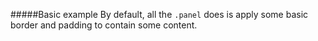 #####Basic example
By default, all the `.panel` does is apply some basic border and padding to contain some content.